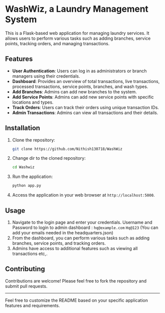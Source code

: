 # WashWiz, a Laundry Management System

This is a Flask-based web application for managing laundry services. It allows users to perform various tasks such as adding branches, service points, tracking orders, and managing transactions.

## Features

- **User Authentication**: Users can log in as administrators or branch managers using their credentials.
- **Dashboard**: Provides an overview of total transactions, live transactions, processed transactions, service points, branches, and wash types.
- **Add Branches**: Admins can add new branches to the system.
- **Add Service Points**: Admins can add new service points with specific locations and types.
- **Track Orders**: Users can track their orders using unique transaction IDs.
- **Admin Transactions**: Admins can view all transactions and their details.

## Installation

1. Clone the repository:

    ```bash
    git clone https://github.com/Nithish130718/WashWiz
    ```

2. Change dir to the cloned repository:

   ```bash
   cd Washwiz
   ```

3. Run the application:

    ```bash
    python app.py
    ```

4. Access the application in your web browser at `http://localhost:5000`.

## Usage

1. Navigate to the login page and enter your credentials.
    Username and Password to login to admin dashboard :
       ```
       hq@example.com
       ```
       ```
       Hq@123
       ```
    (You can add your emails needed in the headquarters.json)
2. From the dashboard, you can perform various tasks such as adding branches, service points, and tracking orders.
3. Admins have access to additional features such as viewing all transactions etc,.
   
## Contributing

Contributions are welcome! Please feel free to fork the repository and submit pull requests.

---

Feel free to customize the README based on your specific application features and requirements.
